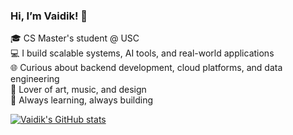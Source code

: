 ### Hi, I’m Vaidik! 👋

🎓 CS Master's student @ USC  
💻 I build scalable systems, AI tools, and real-world applications  
🌐 Curious about backend development, cloud platforms, and data engineering  
🎨 Lover of art, music, and design  
🚀 Always learning, always building



[![Vaidik's GitHub stats](https://github-readme-stats.vercel.app/api?username=VaidikV)](https://github.com/anuraghazra/github-readme-stats)
<!---
VaidikV/VaidikV is a ✨ special ✨ repository because its `README.md` (this file) appears on your GitHub profile.
You can click the Preview link to take a look at your changes.
--->
